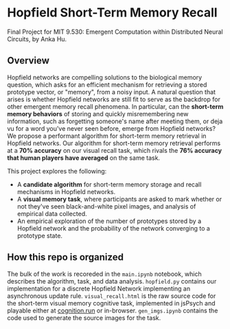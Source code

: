 # Hopfield Short-Term Memory Recall
Final Project for MIT 9.530: Emergent Computation within Distributed Neural Circuits, by Anka Hu.

## Overview

Hopfield networks are compelling solutions to the biological memory question, which asks for an efficient mechanism for retrieving a stored prototype vector, or "memory", from a noisy input. A natural question that arises is whether Hopfield networks are still fit to serve as the backdrop for other emergent memory recall phenomena. In particular, can the **short-term memory behaviors** of storing and quickly misremembering new information, such as forgetting someone's name after meeting them, or deja vu for a word you've never seen before, emerge from Hopfield networks? We propose a performant algorithm for short-term memory retrieval in Hopfield networks. Our algorithm for short-term memory retrieval performs at a **70% accuracy** on our visual recall task, which rivals the **76% accuracy that human players have averaged** on the same task.

This project explores the following:
- A **candidate algorithm** for short-term memory storage and recall mechanisms in Hopfield networks.
- A **visual memory task**, where participants are asked to mark whether or not they've seen black-and-white pixel images, and analysis of empirical data collected.
- An empirical exploration of the number of prototypes stored by a Hopfield network and the probability of the network converging to a prototype state.

## How this repo is organized
The bulk of the work is recoreded in the `main.ipynb` notebook, which describes the algorithm, task, and data analysis. `hopfield.py` contains our implementation for a discrete Hopfield Network implementing an asynchronous update rule. `visual_recall.html` is the raw source code for the short-term visual memory cognitive task, implemented in jsPsych and playable either at [cognition.run](https://wea3utkzqr.cognition.run) or in-browser. `gen_imgs.ipynb` contains the code used to generate the source images for the task.
